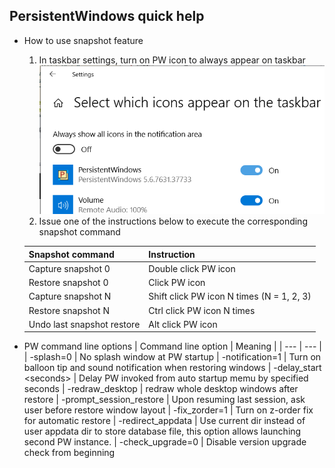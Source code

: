 
## PersistentWindows quick help
* How to use snapshot feature
  1. In taskbar settings, turn on PW icon to always appear on taskbar
  ![taskbar setting](showicon.png)
  2. Issue one of the instructions below to execute the corresponding snapshot command

  |Snapshot command | Instruction|
  | --- | --- |
  | Capture snapshot 0 | Double click PW icon
   Restore snapshot 0 | Click PW icon
  | Capture snapshot N | Shift click PW icon N times (N = 1, 2, 3)
  | Restore snapshot N |  Ctrl click PW icon N times
  | Undo last snapshot restore | Alt click PW icon

* PW command line options
  | Command line option | Meaning |
  | --- | --- |
  | -splash=0       | No splash window at PW startup
  | -notification=1 | Turn on balloon tip and sound notification when restoring windows
  | -delay_start \<seconds\> | Delay PW invoked from auto startup memu by specified seconds
  | -redraw_desktop | redraw whole desktop windows after restore
  | -prompt_session_restore | Upon resuming last session, ask user before restore window layout
  | -fix_zorder=1   | Turn on z-order fix for automatic restore
  | -redirect_appdata | Use current dir instead of user appdata dir to store database file, this option allows launching second PW instance.
  | -check_upgrade=0 | Disable version upgrade check from beginning 

```